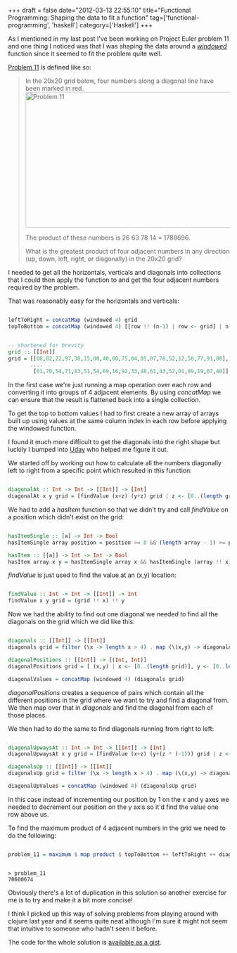 +++
draft = false
date="2012-03-13 22:55:10"
title="Functional Programming: Shaping the data to fit a function"
tag=['functional-programming', 'haskell']
category=['Haskell']
+++

As I mentioned in my last post I've been working on Project Euler problem 11 and one thing I noticed was that I was shaping the data around a <cite><a href="http://www.markhneedham.com/blog/2012/02/28/haskell-creating-a-sliding-window-over-a-collection/">windowed</a></cite> function since it seemed to fit the problem quite well.

<a href="http://projecteuler.net/problem=11">Problem 11</a> is defined like so:

<blockquote>
In the 20x20 grid below, four numbers along a diagonal line have been marked in red.

<img src="{{<siteurl>}}/uploads/2012/03/problem_11.gif" alt="Problem 11" title="problem_11.gif" border="0" width="483" height="309" />

The product of these numbers is 26  63  78  14 = 1788696.

What is the greatest product of four adjacent numbers in any direction (up, down, left, right, or diagonally) in the 20x20 grid?
</blockquote>

I needed to get all the horizontals, verticals and diagonals into collections that I could then apply the function to and get the four adjacent numbers required by the problem.

That was reasonably easy for the horizontals and verticals:


~~~haskell

leftToRight = concatMap (windowed 4) grid
topToBottom = concatMap (windowed 4) [[row !! (n-1) | row <- grid] | n <- [1..length grid]]
~~~


~~~haskell

-- shortened for brevity
grid :: [[Int]]
grid = [[08,02,22,97,38,15,00,40,00,75,04,05,07,78,52,12,50,77,91,08],
       ....
        [01,70,54,71,83,51,54,69,16,92,33,48,61,43,52,01,89,19,67,48]]
~~~

In the first case we're just running a map operation over each row and converting it into groups of 4 adjacent elements. By using <cite>concatMap</cite> we can ensure that the result is flattened back into a single collection.

To get the top to bottom values I had to first create a new array of arrays built up using values at the same column index in each row before applying the windowed function.

I found it much more difficult to get the diagonals into the right shape but luckily I bumped into <a href="https://github.com/uday-rayala">Uday</a> who helped me figure it out.

We started off by working out how to calculate all the numbers diagonally left to right from a specific point which resulted in this function:


~~~haskell

diagonalAt :: Int -> Int -> [[Int]] -> [Int]
diagonalAt x y grid = [findValue (x+z) (y+z) grid | z <- [0..(length grid)], hasItem grid (x + z) (y + z)]
~~~

We had to add a <cite>hasItem</cite> function so that we didn't try and call <cite>findValue</cite> on a position which didn't exist on the grid:


~~~haskell

hasItemSingle :: [a] -> Int -> Bool
hasItemSingle array position = position >= 0 && (length array - 1) >= position

hasItem :: [[a]] -> Int -> Int -> Bool
hasItem array x y = hasItemSingle array x && hasItemSingle (array !! x) y
~~~

<cite>findValue</cite> is just used to find the value at an (x,y) location:


~~~haskell

findValue :: Int -> Int -> [[Int]] -> Int
findValue x y grid = (grid !! x) !! y 
~~~

Now we had the ability to find out one diagonal we needed to find all the diagonals on the grid which we did like this:


~~~haskell

diagonals :: [[Int]] -> [[Int]]
diagonals grid = filter (\x -> length x > 4) . map (\(x,y) -> diagonalAt x y grid) $ (diagonalPositions grid)

diagonalPositions :: [[Int]] -> [(Int, Int)]
diagonalPositions grid = [ (x,y) | x <- [0..(length grid)], y <- [0..length $ grid !! 0 ]]

diagonalValues = concatMap (windowed 4) (diagonals grid)
~~~

<cite>diagonalPositions</cite> creates a sequence of pairs which contain all the different positions in the grid where we want to try and find a diagonal from. We then map over that in <cite>diagonals</cite> and find the diagonal from each of those places.

We then had to do the same to find diagonals running from right to left:


~~~haskell

diagonalUpwaysAt :: Int -> Int -> [[Int]] -> [Int]
diagonalUpwaysAt x y grid = [findValue (x+z) (y+(z * (-1))) grid | z <- [0,-1..(length grid * (-1))], hasItem grid (x + z) (y + (z *(-1)))		

diagonalsUp :: [[Int]] -> [[Int]]
diagonalsUp grid = filter (\x -> length x > 4) . map (\(x,y) -> diagonalUpwaysAt x y grid) $ (diagonalPositions grid)

diagonalUpValues = concatMap (windowed 4) (diagonalsUp grid)
~~~

In this case instead of incrementing our position by 1 on the x and y axes we needed to decrement our position on the y axis so it'd find the value one row above us.

To find the maximum product of 4 adjacent numbers in the grid we need to do the following:


~~~haskell

problem_11 = maximum $ map product $ topToBottom ++ leftToRight ++ diagonalValues ++ diagonalUpValues
~~~


~~~text

> problem_11
70600674
~~~

Obviously there's a lot of duplication in this solution so another exercise for me is to try and make it a bit more concise!

I think I picked up this way of solving problems from playing around with clojure last year and it seems quite neat although I'm sure it might not seem that intuitive to someone who hadn't seen it before. 

The code for the whole solution is <a href="https://gist.github.com/2032801">available as a gist</a>.
